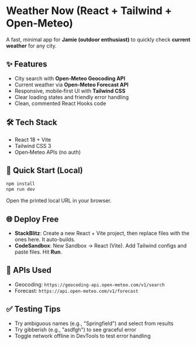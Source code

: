 # Weather Now (React + Tailwind + Open‑Meteo)

A fast, minimal app for **Jamie (outdoor enthusiast)** to quickly check **current weather** for any city.

## ✨ Features
- City search with **Open‑Meteo Geocoding API**
- Current weather via **Open‑Meteo Forecast API**
- Responsive, mobile‑first UI with **Tailwind CSS**
- Clear loading states and friendly error handling
- Clean, commented React Hooks code

## 🛠️ Tech Stack
- React 18 + Vite
- Tailwind CSS 3
- Open‑Meteo APIs (no auth)

## 🚀 Quick Start (Local)
```bash
npm install
npm run dev
```
Open the printed local URL in your browser.

## 🌐 Deploy Free
- **StackBlitz**: Create a new React + Vite project, then replace files with the ones here. It auto-builds.
- **CodeSandbox**: New Sandbox → React (Vite). Add Tailwind configs and paste files. Hit **Run**.

## 🔗 APIs Used
- Geocoding: `https://geocoding-api.open-meteo.com/v1/search`
- Forecast: `https://api.open-meteo.com/v1/forecast`

## ✅ Testing Tips
- Try ambiguous names (e.g., "Springfield") and select from results
- Try gibberish (e.g., "asdfgh") to see graceful error
- Toggle network offline in DevTools to test error handling
